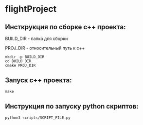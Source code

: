 # flightProject

## Инсткрукция по сборке c++ проекта:

BUILD_DIR - папка для сборки

PROJ_DIR - относительный путь к c++

```console
mkdir -p BUILD_DIR
cd BUILD_DIR
cmake PROJ_DIR
```

## Запуск c++ проекта:

```console
make
```


## Инструкция по запуску python скриптов:

```console
python3 scripts/SCRIPT_FILE.py 
```
